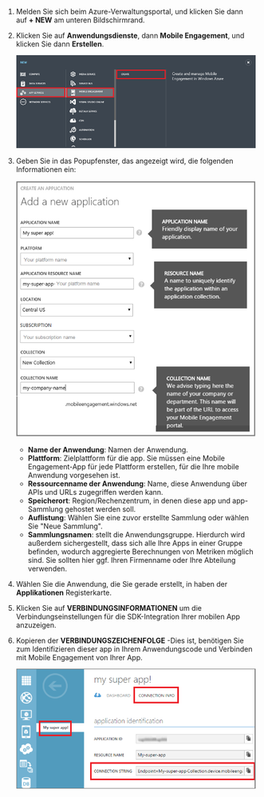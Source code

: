 1. Melden Sie sich beim Azure-Verwaltungsportal, und klicken Sie dann auf **+ NEW** am unteren Bildschirmrand.

2. Klicken Sie auf **Anwendungsdienste**, dann **Mobile Engagement**, und klicken Sie dann **Erstellen**.

    ![](./media/mobile-engagement-create-app-in-portal/create-mobile-engagement-app.png)

3. Geben Sie in das Popupfenster, das angezeigt wird, die folgenden Informationen ein:

    ![](./media/mobile-engagement-create-app-in-portal/create-azme-popup.png)

    - **Name der Anwendung**: Namen der Anwendung. 
    - **Plattform**: Zielplattform für die app. Sie müssen eine Mobile Engagement-App für jede Plattform erstellen, für die Ihre mobile Anwendung vorgesehen ist. 
    - **Ressourcenname der Anwendung**: Name, diese Anwendung über APIs und URLs zugegriffen werden kann. 
    - **Speicherort**: Region/Rechenzentrum, in denen diese app und app-Sammlung gehostet werden soll.
    - **Auflistung**: Wählen Sie eine zuvor erstellte Sammlung oder wählen Sie "Neue Sammlung".
    - **Sammlungsnamen**: stellt die Anwendungsgruppe. Hierdurch wird außerdem sichergestellt, dass sich alle Ihre Apps in einer Gruppe befinden, wodurch aggregierte Berechnungen von Metriken möglich sind. Sie sollten hier ggf. Ihren Firmenname oder Ihre Abteilung verwenden.

4. Wählen Sie die Anwendung, die Sie gerade erstellt, in haben der **Applikationen** Registerkarte.

5. Klicken Sie auf **VERBINDUNGSINFORMATIONEN** um die Verbindungseinstellungen für die SDK-Integration Ihrer mobilen App anzuzeigen.

6. Kopieren der **VERBINDUNGSZEICHENFOLGE** -Dies ist, benötigen Sie zum Identifizieren dieser app in Ihrem Anwendungscode und Verbinden mit Mobile Engagement von Ihrer App.

    ![](./media/mobile-engagement-create-app-in-portal/app-connection-info-page.png)



